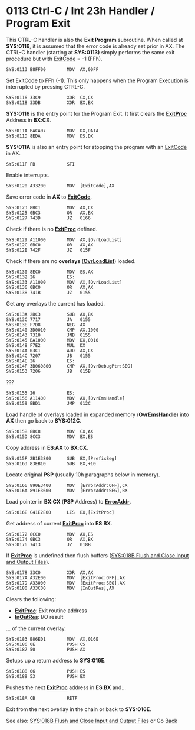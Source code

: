 # 0113 Ctrl-C / Int 23h Handler / Program Exit

This CTRL-C handler is also the **Exit Program** subroutine. When called at **SYS:0116**, it is assumed that the error code is already set prior in AX. The CTRL-C handler (starting at **SYS:0113)** simply performs the same exit procedure but with [ExitCode](DATA.md) = -1 (FFh).

```
SYS:0113 B8FF00        MOV	AX,00FF
```

Set ExitCode to FFh (-1). This only happens when the Program Execution is interrupted by pressing CTRL-C.

```
SYS:0116 33C9          XOR	CX,CX
SYS:0118 33DB          XOR	BX,BX
```

**SYS:0116** is the entry point for the Program Exit. It first clears the **[ExitProc](DATA.md)** Address in **BX**:**CX**.

```
SYS:011A BACA07        MOV	DX,DATA
SYS:011D 8EDA          MOV	DS,DX
```

**SYS:011A** is also an entry point for stopping the program with an [ExitCode](DATA.md) in AX.

```
SYS:011F FB            STI
```

Enable interrupts.

```
SYS:0120 A33200        MOV	[ExitCode],AX
```

Save error code in **AX** to **[ExitCode](DATA.md)**.

```
SYS:0123 8BC1          MOV	AX,CX
SYS:0125 0BC3          OR	AX,BX
SYS:0127 743D          JZ	0166
```

Check if there is no **[ExitProc](DATA.md)** defined.

```
SYS:0129 A11000        MOV	AX,[OvrLoadList]
SYS:012C 0BC0          OR	AX,AX
SYS:012E 742F          JZ	015F
```

Check if there are no **overlays** (**[OvrLoadList](DATA.md)**) loaded.

```
SYS:0130 8EC0          MOV	ES,AX
SYS:0132 26            ES:
SYS:0133 A11000        MOV	AX,[OvrLoadList]
SYS:0136 0BC0          OR	AX,AX
SYS:0138 741B          JZ	0155
```

Get any overlays the current has loaded.

```
SYS:013A 2BC3          SUB	AX,BX
SYS:013C 7717          JA	0155
SYS:013E F7D8          NEG	AX
SYS:0140 3D0010        CMP	AX,1000
SYS:0143 7310          JNB	0155
SYS:0145 BA1000        MOV	DX,0010
SYS:0148 F7E2          MUL	DX
SYS:014A 03C1          ADD	AX,CX
SYS:014C 7207          JB	0155
SYS:014E 26            ES:
SYS:014F 3B060800      CMP	AX,[OvrDebugPtr:SEG]
SYS:0153 7206          JB	015B
```

???

```
SYS:0155 26            ES:
SYS:0156 A11400        MOV	AX,[OvrEmsHandle]
SYS:0159 EBD1          JMP	012C
```

Load handle of overlays loaded in expanded memory (**[OvrEmsHandle](DATA.md)**) into **AX** then go back to **SYS:012C**.

```
SYS:015B 8BC8          MOV	CX,AX
SYS:015D 8CC3          MOV	BX,ES
```

Copy address in **ES**:**AX** to **BX**:**CX**.

```
SYS:015F 2B1E3800      SUB	BX,[PrefixSeg]
SYS:0163 83EB10        SUB	BX,+10
```

Locate original **PSP** (usually 10h paragraphs below in memory).

```
SYS:0166 890E3400      MOV	[ErrorAddr:OFF],CX
SYS:016A 891E3600      MOV	[ErrorAddr:SEG],BX
```

Load pointer in **BX**:**CX** (**PSP** Address) to **[ErrorAddr](DATA.md)**.

```
SYS:016E C41E2E00      LES	BX,[ExitProc]
```

Get address of current **[ExitProc](DATA.md)** into **ES**:**BX**.

```
SYS:0172 8CC0          MOV	AX,ES
SYS:0174 0BC3          OR	AX,BX
SYS:0176 7413          JZ	018B
```

If **[ExitProc](DATA.md)** is undefined then flush buffers ([SYS:018B Flush and Close Input and Output Files](018B-FLUSH-FILES.md)).

```
SYS:0178 33C0          XOR	AX,AX
SYS:017A A32E00        MOV	[ExitProc:OFF],AX
SYS:017D A33000        MOV	[ExitProc:SEG],AX
SYS:0180 A33C00        MOV	[InOutRes],AX
```

Clears the following:
- **[ExitProc](DATA.md)**: Exit routine address
- **[InOutRes](DATA.md)**: I/O result

... of the current overlay.

```
SYS:0183 B86E01        MOV	AX,016E
SYS:0186 0E            PUSH	CS
SYS:0187 50            PUSH	AX
```

Setups up a return address to **SYS:016E**.

```
SYS:0188 06            PUSH	ES
SYS:0189 53            PUSH	BX
```

Pushes the next **[ExitProc](DATA.md)** address in **ES**:**BX** and...

```
SYS:018A CB            RETF
```

Exit from the next overlay in the chain or back to **SYS:016E**.

See also: [SYS:018B Flush and Close Input and Output Files](018B-FLUSH-FILES.md) or Go [Back](../README.md)